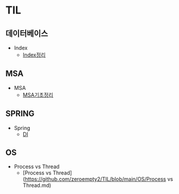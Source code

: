 # TIL
## 데이터베이스
* Index
  * [Index정리](https://github.com/zeroempty2/TIL/blob/main/DATABASE/index.md)

## MSA
* MSA
  * [MSA기초정리](https://github.com/zeroempty2/TIL/blob/main/MSA/MSA.md)

## SPRING
* Spring
  * [DI](https://github.com/zeroempty2/TIL/blob/main/SPRING/DI.md)

## OS
* Process vs Thread
  * [Process vs Thread](https://github.com/zeroempty2/TIL/blob/main/OS/Process vs Thread.md)